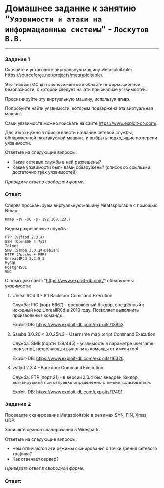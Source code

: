 # Домашнее задание к занятию "`Уязвимости и атаки на информационные системы`" - `Лоскутов В.В.`
 
---

### Задание 1

Скачайте и установите виртуальную машину Metasploitable: https://sourceforge.net/projects/metasploitable/.

Это типовая ОС для экспериментов в области информационной безопасности, с которой следует начать при анализе уязвимостей.

Просканируйте эту виртуальную машину, используя **nmap**.

Попробуйте найти уязвимости, которым подвержена эта виртуальная машина.

Сами уязвимости можно поискать на сайте https://www.exploit-db.com/.

Для этого нужно в поиске ввести название сетевой службы, обнаруженной на атакуемой машине, и выбрать подходящие по версии уязвимости.

Ответьте на следующие вопросы:

- Какие сетевые службы в ней разрешены?
- Какие уязвимости были вами обнаружены? (список со ссылками: достаточно трёх уязвимостей)
  
*Приведите ответ в свободной форме.*  

### Ответ:

Сперва просканируем виртуальную машину Meatssploitable c помощью Nmap:


```nmap -sV -sC -p- 192.168.123.7```

Видим разрешённые службы:

    FTP (vsftpd 2.3.4)  
    SSH (OpenSSH 4.7p1)  
    Telnet  
    SMB (Samba 3.0.20-Debian)  
    HTTP (Apache + PHP)  
    UnrealIRCd 3.2.8.1  
    MySQL  
    PostgreSQL  
    VNC
     
С помощью сайта "https://www.exploit-db.com/" обнаружены уязвимости: 

1. UnrealIRCd 3.2.8.1 Backdoor Command Execution
   
    Служба: IRC (порт 6667) - вредоносный бэкдор, внедрённый в исходный код UnrealIRCd в 2010 году. Позволяет выполнить произвольные команды.
   
    Exploit-DB: https://www.exploit-db.com/exploits/13853. 
     

2. Samba 3.0.20 < 3.0.25rc3 - Username map script Command Execution
   
    Служба: SMB (порты 139/445) - уязвимость в параметре username map script, позволяющая выполнить команды от имени root.
   
    Exploit-DB: https://www.exploit-db.com/exploits/16320. 
     

3. vsftpd 2.3.4 - Backdoor Command Execution
   
    Служба: FTP (порт 21) - в версии 2.3.4 был внедрён бэкдор, активируемый при отправке определённого имени пользователя.
   
    Exploit-DB: https://www.exploit-db.com/exploits/17491.
     

### Задание 2

Проведите сканирование Metasploitable в режимах SYN, FIN, Xmas, UDP.

Запишите сеансы сканирования в Wireshark.

Ответьте на следующие вопросы:

- Чем отличаются эти режимы сканирования с точки зрения сетевого трафика?
- Как отвечает сервер?

*Приведите ответ в свободной форме.*

### Ответ:

